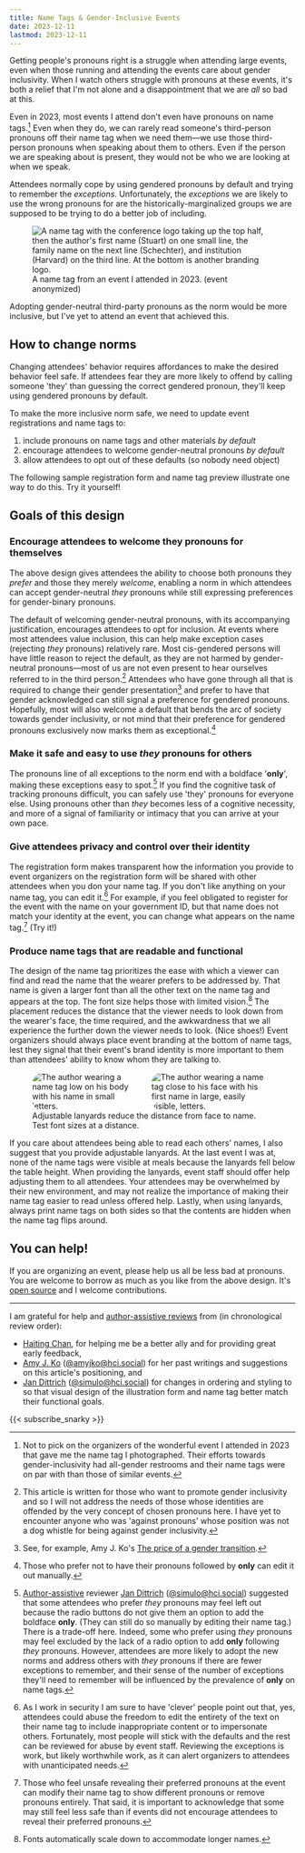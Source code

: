 ```yaml
---
title: Name Tags & Gender-Inclusive Events
date: 2023-12-11
lastmod: 2023-12-11
---
```


Getting people's pronouns right is a struggle when attending large events, even when those running and attending the events care about gender inclusivity. When I watch others struggle with pronouns at these events, it's both a relief that I'm not alone and a disappointment that we are *all* so bad at this.

Even in 2023, most events I attend don't even have pronouns on name tags.[^not-to-blame] Even when they do, we can rarely read someone's third-person pronouns off their name tag when we need them—we use those third-person pronouns when speaking about them to others. Even if the person we are speaking about is present, they would not be who we are looking at when we speak.

Attendees normally cope by using gendered pronouns by default and trying to remember the *exceptions*. Unfortunately, the *exceptions* we are likely to use the wrong pronouns for are the historically-marginalized groups we are supposed to be trying to do a better job of including.

<figure style="display: flex; flex-direction: column; align-items: center;">
<img src="./Name-Tag-From-2023-09.webp" style="max-width: 80vw; max-height: 25vh; display: block; margin-left: auto; margin-right: auto;" alt="A name tag with the conference logo taking up the top half, then the author's first name (Stuart) on one small line, the family name on the next line (Schechter), and institution (Harvard) on the third line. At the bottom is another branding logo."/>
<caption>A name tag from an event I attended in 2023. (event anonymized)</caption>
</figure>


Adopting gender-neutral third-party pronouns as the norm would be more inclusive, but I've yet to attend an event that achieved this.

## How to change norms
Changing attendees' behavior requires affordances to make the desired behavior feel safe. If attendees fear they are more likely to offend by calling someone 'they' than guessing the correct gendered pronoun, they'll keep using gendered pronouns by default.

To make the more inclusive norm safe, we need to update event registrations and name tags to:
1. include pronouns on name tags and other materials *by default*
2. encourage attendees to welcome gender-neutral pronouns *by default*
3. allow attendees to opt out of these defaults (so nobody need object)

The following sample registration form and name tag preview illustrate one way to do this. Try it yourself!

<link rel="stylesheet" href="./registration-form.css">
<div data-registration-form-here="true" class="registration-and-name-tag-container"></div>
<script src="./registration-pronouns.js"></script>

## Goals of this design

### Encourage attendees to welcome they pronouns for themselves

The above design gives attendees the ability to choose both pronouns they *prefer* and those they merely *welcome*, enabling a norm in which attendees can accept gender-neutral *they* pronouns while still expressing preferences for gender-binary pronouns.

The default of welcoming gender-neutral pronouns, with its accompanying justification, encourages attendees to opt for inclusion. At events where most attendees value inclusion, this can help make exception cases (rejecting *they* pronouns) relatively rare. Most cis-gendered persons will have little reason to reject the default, as they are not harmed by gender-neutral pronouns—most of us are not even present to hear ourselves referred to in the third person.[^offended] Attendees who have gone through all that is required to change their gender presentation[^cost-to-change-genders] and prefer to have that gender acknowledged can still signal a preference for gendered pronouns. Hopefully, most will also welcome a default that bends the arc of society towards gender inclusivity, or not mind that their preference for gendered pronouns exclusively now marks them as exceptional.[^edit-out-only]

### Make it safe and easy to use *they* pronouns for others

The pronouns line of all exceptions to the norm end with a boldface '**only**', making these exceptions easy to spot.[^no-only-for-they] If you find the cognitive task of tracking pronouns difficult, you can safely use 'they' pronouns for everyone else. Using pronouns other than *they* becomes less of a cognitive necessity, and more of a signal of familiarity or intimacy that you can arrive at your own pace.

### Give attendees privacy and control over their identity

The registration form makes transparent how the information you provide to event organizers on the registration form will be shared with other attendees when you don your name tag. If you don't like anything on your name tag, you can edit it.[^name-tag-abuse] For example, if you feel obligated to register for the event with the name on your government ID, but that name does not match your identity at the event, you can change what appears on the name tag.[^not-safe-revealing-pronouns] (Try it!)

### Produce name tags that are readable and functional

The design of the name tag prioritizes the ease with which a viewer can find and read the name that the wearer prefers to be addressed by. That name is given a larger font than all the other text on the name tag and appears at the top. The font size helps those with limited vision.[^scales-down] The placement reduces the distance that the viewer needs to look down from the wearer's face, the time required, and the awkwardness that we all experience the further down the viewer needs to look. (Nice shoes!) Event organizers should always place event branding at the bottom of name tags, lest they signal that their event's brand identity is more important to them than attendees' ability to know whom they are talking to.

<figure style="display: flex; flex-direction: column; justify-content: center; align-items: center;">
<div style="display: flex; flex-direction: row; justify-content: center; align-items: center; gap: 4vw;">
	<img src="./OldNameTag.webp" style="max-width: min(38vw); border-radius: 2vw; max-height: 50vh; display: block; margin-left: auto; margin-right: auto;" alt="The author wearing a name tag low on his body with his name in small letters."/>
	<img src="./NewNameTag.webp" style="max-width: min(38vw); border-radius: 2vw; max-height: 50vh; display: block; margin-left: auto; margin-right: auto;" alt="The author wearing a name tag close to his face with his first name in large, easily visible, letters."/>
</div>
<caption>Adjustable lanyards reduce the distance from face to name. Test font sizes at a distance.</caption>
</figure>

If you care about attendees being able to read each others' names, I also suggest that you provide adjustable lanyards. At the last event I was at, none of the name tags were visible at meals because the lanyards fell below the table height. When providing the lanyards, event staff should offer help adjusting them to all attendees. Your attendees may be overwhelmed by their new environment, and may not realize the importance of making their name tag easier to read unless offered help. Lastly, when using lanyards, always print name tags on both sides so that the contents are hidden when the name tag flips around.

## You can help!

If you are organizing an event, please help us all be less bad at pronouns. You are welcome to borrow as much as you like from the above design. It's [open source](https://github.com/UppaJung/registration-pronouns) and I welcome contributions.

---

I am grateful for help and [author-assistive reviews](/posts/scoreless-peer-review/) from (in chronological review order):

- [Haiting Chan](https://www.linkedin.com/in/haitingchan/), for helping me be a better ally and for providing great early feedback,
- [Amy J. Ko](https://amyjko.phd/) ([@amyjko@hci.social](https://hci.social/@amyjko)) for her past writings and suggestions on this article's positioning, and
- [Jan Dittrich](https://fordes.de/) ([@simulo@hci.social](https://hci.social/@simulo)) for changes in ordering and styling to so that visual design of the illustration form and name tag better match their functional goals.

{{< subscribe_snarky >}}

[^not-to-blame]: Not to pick on the organizers of the wonderful event I attended in 2023 that gave me the name tag I photographed. Their efforts towards gender-inclusivity had all-gender restrooms and their name tags were on par with than those of similar events.

[^cost-to-change-genders]: See, for example, Amy J. Ko's [The price of a gender transition](https://amyjko.medium.com/the-price-of-a-gender-transition-ab9d9f04c360).


[^offended]: This article is written for those who want to promote gender inclusivity and so I will not address the needs of those whose identities are offended by the very concept of chosen pronouns here. I have yet to encounter anyone who was 'against pronouns' whose position was not a dog whistle for being against gender inclusivity.

[^edit-out-only]: Those who prefer not to have their pronouns followed by **only** can edit it out manually.

[^no-only-for-they]: [Author-assistive](/posts/scoreless-peer-review/) reviewer [Jan Dittrich](https://fordes.de/) ([@simulo@hci.social](https://hci.social/@simulo)) suggested that some attendees who prefer *they* pronouns may feel left out because the radio buttons do not give them an option to add the boldface **only**. (They can still do so manually by editing their name tag.) There is a trade-off here. Indeed, some who prefer using *they* pronouns may feel excluded by the lack of a radio option to add **only** following *they* pronouns. However, attendees are more likely to adopt the new norms and address others with *they* pronouns if there are fewer exceptions to remember, and their sense of the number of exceptions they'll need to remember will be influenced by the prevalence of **only** on name tags.

[^name-tag-abuse]: As I work in security I am sure to have 'clever' people point out that, yes, attendees could abuse the freedom to edit the entirety of the text on their name tag to include inappropriate content or to impersonate others. Fortunately, most people will stick with the defaults and the rest can be reviewed for abuse by event staff. Reviewing the exceptions is work, but likely worthwhile work, as it can alert organizers to attendees with unanticipated needs.

[^not-safe-revealing-pronouns]: Those who feel unsafe revealing their preferred pronouns at the event can modify their name tag to show different pronouns or remove pronouns entirely. That said, it is important to acknowledge that some may still feel less safe than if events did not encourage attendees to reveal their preferred pronouns.

[^scales-down]: Fonts automatically scale down to accommodate longer names.
